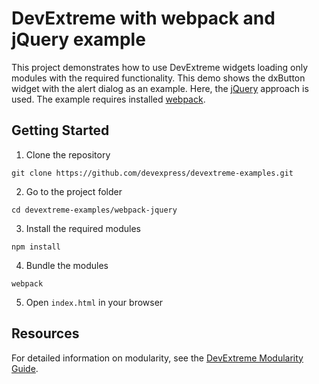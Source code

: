 # DevExtreme with webpack and jQuery example

This project demonstrates how to use DevExtreme widgets loading only modules with the required functionality. This demo shows the dxButton widget with the alert dialog as an example. Here, the [jQuery](http://jquery.com/) approach is used. The example requires installed [webpack](http://webpack.github.io/docs/).

## Getting Started

1. Clone the repository   
 ``` text
 git clone https://github.com/devexpress/devextreme-examples.git
 ```

2. Go to the project folder
 ``` text  
 cd devextreme-examples/webpack-jquery
  ```

3. Install the required modules   
 ``` text
 npm install  
 ```

4. Bundle the modules   
 ``` text
 webpack
 ```

5. Open `index.html` in your browser

## Resources

For detailed information on modularity, see the [DevExtreme Modularity Guide](http://js.devexpress.com/Documentation/Guide/Common/Modularity?version=16_1&approach=jQuery).
